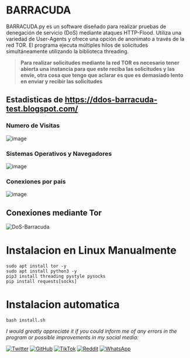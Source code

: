 # BARRACUDA
BARRACUDA.py es un software diseñado para realizar pruebas de denegación de servicio (DoS) mediante ataques HTTP-Flood. Utiliza una variedad de User-Agents y ofrece una opción de anonimato a través de la red TOR. El programa ejecuta múltiples hilos de solicitudes simultáneamente utilizando la biblioteca threading.

> **Para realizar solicitudes mediante la red TOR es necesario tener abierta una instancia para que este reciba las solicitudes y las envie, otra cosa que tengo que aclarar es que es demasiado lento en enviar y recibir las solicitudes**
## Estadisticas de https://ddos-barracuda-test.blogspot.com/
### Numero de Visitas
![image](https://github.com/74lg0/BARRACUDA/assets/111157836/d7daf20d-59f9-4b4a-aedb-bd979338d72d)

### Sistemas Operativos y Navegadores
![image](https://github.com/74lg0/BARRACUDA/assets/111157836/61cd17d3-722c-42d0-a243-28e9e860a62a)

### Conexiones por pais
![image](https://github.com/74lg0/BARRACUDA/assets/111157836/e76f6444-e82e-4622-af75-5b629eea172f)

## Conexiones mediante Tor
![DoS-Barracuda](https://github.com/74lg0/BARRACUDA/assets/111157836/23cf5026-88e9-4427-be00-3228c543effe)

# Instalacion en Linux Manualmente
    sudo apt install tor -y
    sudo apt install python3 -y
    pip3 install threading pystyle pysocks
    pip install requests[socks]

# Instalacion automatica
    bash install.sh

*I would greatly appreciate it if you could inform me of any errors in the program or possible improvements in my social media:*

[![Twitter](https://img.shields.io/badge/Twitter-%23000000.svg?style=for-the-badge&logo=X&logoColor=white)](https://twitter.com/74lg0)
[![GitHub](https://img.shields.io/badge/GitHub-100000?style=for-the-badge&logo=github&logoColor=white)](https://github.com/74lg0)
[![TikTok](https://img.shields.io/badge/TikTok-000000?style=for-the-badge&logo=tiktok&logoColor=white)](https://tiktok.com/@74lg0)
[![Reddit](https://img.shields.io/badge/Reddit-FF4500?style=for-the-badge&logo=reddit&logoColor=white)](https://www.reddit.com/user/Reddebit-)
[![WhatsApp](https://img.shields.io/badge/WhatsApp-25D366?style=for-the-badge&logo=whatsapp&logoColor=white)](https://wa.me/15878063307)
